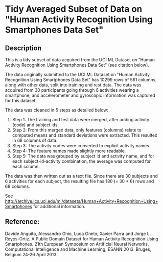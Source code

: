 # Tidy Averaged Subset of Data on "Human Activity Recognition Using Smartphones Data Set"

## Description

This is a tidy subset of data acquired from the UCI ML Dataset on
"Human Activity Recognition Using Smartphones Data Set" (see
citation below).

The data originally submitted to the UCI ML Dataset on "Human
Activity Recognition Using Smartphones Data Set" has 10299 rows of
561 columns, along with other data, split into training and rest
data. The data was acquired from 30 participants going through 6
activities wearing a smartphone, and accelerometer and gyroscopic
information was captured for this dataset.

The data was cleaned in 5 steps as detailed below:
     
1. Step 1: The training and test data were merged, after adding activity (code) and subject ids. 
2. Step 2: From this merged data, only features (columns) relate to computed means and standard deviations were extracted. This resulted in 68 columns of data.
3. Step 3: The activity codes were converted to explicit activity names
4. Step 4: The feature names made slightly more readable.
5. Step 5: The data was grouped by subject id and activity name, and for each subject-id-activity combination, the average was computed for each column. 

The data was then written out as a text file. Since there are 30 subjects and 6 activities for each subject, the resulting file has 180 (= 30 * 6) rows and 68 columns.

See http://archive.ics.uci.edu/ml/datasets/Human+Activity+Recognition+Using+Smartphones for additional information.

## Reference:

Davide Anguita, Alessandro Ghio, Luca Oneto, Xavier Parra and Jorge L. Reyes-Ortiz. A Public Domain Dataset for Human Activity Recognition Using Smartphones. 21th European Symposium on Artificial Neural Networks, Computational Intelligence and Machine Learning, ESANN 2013. Bruges, Belgium 24-26 April 2013.

     